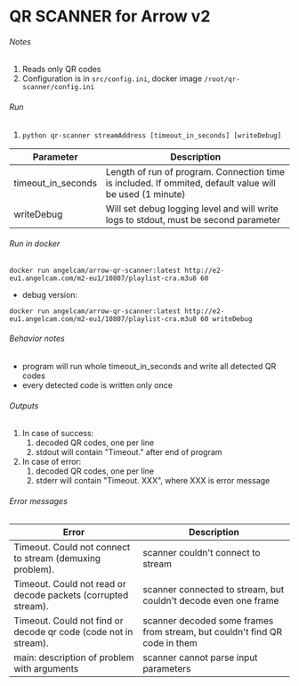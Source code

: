 # QR SCANNER for Arrow v2 #

###### Notes ######
1. Reads only QR codes
2. Configuration is in `src/config.ini`, docker image `/root/qr-scanner/config.ini`

###### Run ######
1. `python qr-scanner streamAddress [timeout_in_seconds] [writeDebug]`

Parameter          | Description
------------------ | -------------
timeout_in_seconds | Length of run of program. Connection time is included. If ommited, default value will be used (1 minute)
writeDebug         | Will set debug logging level and will write logs to stdout, must be second parameter

###### Run in docker ######
`docker run angelcam/arrow-qr-scanner:latest http://e2-eu1.angelcam.com/m2-eu1/10807/playlist-cra.m3u8 60`

- debug version:

`docker run angelcam/arrow-qr-scanner:latest http://e2-eu1.angelcam.com/m2-eu1/10807/playlist-cra.m3u8 60 writeDebug`


###### Behavior notes ######
- program will run whole timeout_in_seconds and write all detected QR codes
- every detected code is written only once

###### Outputs ######
1. In case of success:
    1. decoded QR codes, one per line
    2. stdout will contain "Timeout." after end of program
2. In case of error:
    1. decoded QR codes, one per line
    2. stderr will contain "Timeout. XXX", where XXX is error message


###### Error messages ######
Error                                                    | Description
---------------------------------------------------------| -------------
Timeout. Could not connect to stream (demuxing problem). | scanner couldn't connect to stream | posssible cause: bad address, totally broken stream
Timeout. Could not read or decode packets (corrupted stream). | scanner connected to stream, but couldn't decode even one frame | broken stream, no keyframes
Timeout. Could not find or decode qr code (code not in stream). | scanner decoded some frames from stream, but couldn't find QR code in them | QR code is too far from camera, too small, bent, blurry, out of camera field of view or bad lightning conditions
main: description of problem with arguments | scanner cannot parse input parameters
